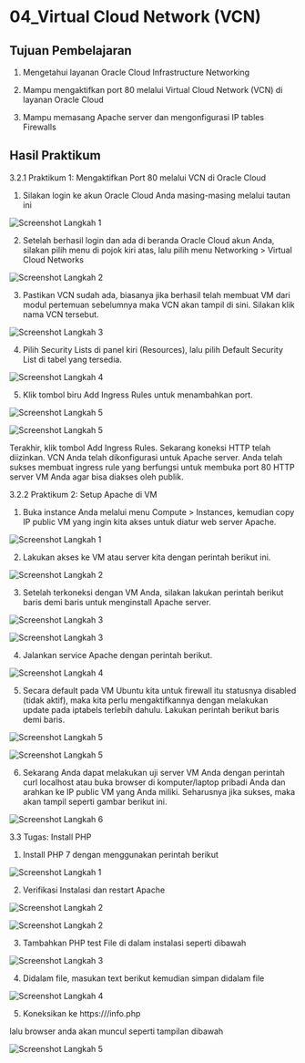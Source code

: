# 04_Virtual Cloud Network (VCN)

## Tujuan Pembelajaran

1. Mengetahui layanan Oracle Cloud Infrastructure Networking

2. Mampu mengaktifkan port 80 melalui Virtual Cloud Network (VCN) di layanan Oracle Cloud

3. Mampu memasang Apache server dan mengonfigurasi IP tables Firewalls

## Hasil Praktikum

3.2.1 Praktikum 1: Mengaktifkan Port 80 melalui VCN di Oracle Cloud

1. Silakan login ke akun Oracle Cloud Anda masing-masing melalui tautan ini

![Screenshot Langkah 1](img/langkah1.JPG)

2. Setelah berhasil login dan ada di beranda Oracle Cloud akun Anda, silakan pilih menu di pojok kiri atas, lalu pilih menu Networking > Virtual Cloud Networks

![Screenshot Langkah 2](img/langkah2.JPG)

3. Pastikan VCN sudah ada, biasanya jika berhasil telah membuat VM dari modul pertemuan sebelumnya maka VCN akan tampil di sini. Silakan klik nama VCN tersebut.

![Screenshot Langkah 3](img/langkah3.JPG)

4. Pilih Security Lists di panel kiri (Resources), lalu pilih Default Security List di tabel yang tersedia.

![Screenshot Langkah 4](img/langkah4.JPG)

5. Klik tombol biru Add Ingress Rules untuk menambahkan port.

![Screenshot Langkah 5](img/langkah5.JPG)

![Screenshot Langkah 5](img/langkah5_1.JPG)

Terakhir, klik tombol Add Ingress Rules. Sekarang koneksi HTTP telah diizinkan. VCN Anda telah dikonfigurasi untuk Apache server.
Anda telah sukses membuat ingress rule yang berfungsi untuk membuka port 80 HTTP server VM Anda agar bisa diakses oleh publik.

3.2.2 Praktikum 2: Setup Apache di VM

1. Buka instance Anda melalui menu Compute > Instances, kemudian copy IP public VM yang ingin kita akses untuk diatur web server Apache.

![Screenshot Langkah 1](img/langkah1prak2.JPG)

2. Lakukan akses ke VM atau server kita dengan perintah berikut ini.

![Screenshot Langkah 2](img/langkah2prak2.JPG)

3. Setelah terkoneksi dengan VM Anda, silakan lakukan perintah berikut baris demi baris untuk menginstall Apache server.

![Screenshot Langkah 3](img/langkah3prak2_1.JPG)

![Screenshot Langkah 3](img/langkah3prak2_2.JPG)

4. Jalankan service Apache dengan perintah berikut.

![Screenshot Langkah 4](img/langkah4prak2.JPG)

5. Secara default pada VM Ubuntu kita untuk firewall itu statusnya disabled (tidak aktif), maka kita perlu mengaktifkannya dengan melakukan update pada iptabels terlebih dahulu. Lakukan perintah berikut baris demi baris.

![Screenshot Langkah 5](img/langkah5prak2_1.JPG)

![Screenshot Langkah 5](img/langkah5prak2_2.JPG)

6. Sekarang Anda dapat melakukan uji server VM Anda dengan perintah curl localhost atau buka browser di komputer/laptop pribadi Anda dan arahkan ke IP public VM yang Anda miliki. Seharusnya jika sukses, maka akan tampil seperti gambar berikut ini.

![Screenshot Langkah 6](img/langkah6prak2.JPG)

3.3 Tugas: Install PHP

1. Install PHP 7 dengan menggunakan perintah berikut

![Screenshot Langkah 1](img/langkah1prak3.JPG)

2. Verifikasi Instalasi dan restart Apache

![Screenshot Langkah 2](img/langkah2prak3_1.JPG)

![Screenshot Langkah 2](img/langkah2prak3_2.JPG)

3. Tambahkan PHP test File di dalam instalasi seperti dibawah

![Screenshot Langkah 3](img/langkah3prak3.JPG)

4. Didalam file, masukan text berikut kemudian simpan didalam file

![Screenshot Langkah 4](img/langkah4prak3.JPG)

5. Koneksikan ke https://<ip-anda>/info.php

lalu browser anda akan muncul seperti tampilan dibawah

![Screenshot Langkah 5](img/langkah5prak3.JPG)
